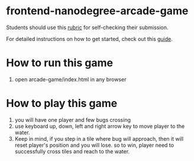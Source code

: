 frontend-nanodegree-arcade-game
===============================

Students should use this [rubric](https://www.udacity.com/course/viewer/#!/c-nd001/l-2696458597/m-2687128535) for self-checking their submission.

For detailed instructions on how to get started, check out this [guide](https://docs.google.com/document/d/1v01aScPjSWCCWQLIpFqvg3-vXLH2e8_SZQKC8jNO0Dc/pub?embedded=true).


How to run this game
===============================

1. open arcade-game/index.html in any browser

How to play this game
===============================

1. you will have one player and few bugs crossing
2. use keyboard up, down, left and right arrow key to move player to the water.
3. Keep in mind, if you step in a tile where bug will approach, then it will reset player's position and you will lose. so to win, player need to successfully cross tiles and reach to the water.
